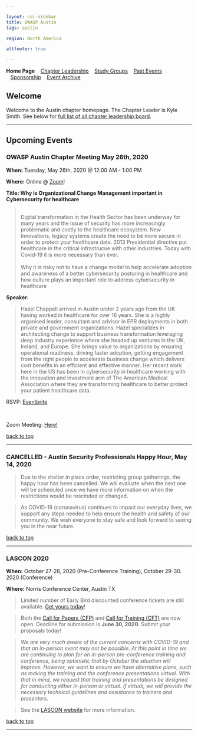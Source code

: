 ```yaml
---

layout: col-sidebar
title: OWASP Austin
tags: austin

region: North America

altfooter: true

---
```

<strong>Home Page</strong>
&nbsp;&nbsp;&nbsp;[Chapter Leadership](leadership.md)
&nbsp;&nbsp;&nbsp;[Study Groups](studygroups.md)
&nbsp;&nbsp;&nbsp;[Past Events](pastevents.md)
&nbsp;&nbsp;&nbsp;[Sponsorship](sponsorship.md)
&nbsp;&nbsp;&nbsp;[Event Archive](pasteventsarchive.md)

Welcome
-------
Welcome to the Austin chapter homepage. The Chapter Leader is Kyle Smith. See below for [full list of all chapter leadership board](leadership.md).

<hr/>

Upcoming Events
---------------
### OWASP Austin Chapter Meeting May 26th, 2020 ###

**When:** Tuesday, May 26th, 2020 @ 12:00 AM - 1:00 PM

**Where:** Online @ <a href="https://zoom.us/j/99042059932">Zoom</a>!

**Title: Why is Organizational Change Management important in Cybersecurity for healthcare** 
<blockquote> 
  <br>
Digital transformation in the Health Sector has been underway for many years and the issue of security has more increasingly problematic and costly to the healthcare ecosystem. New Innovations, legacy systems create the need to be more secure in order to protect your healthcare data.  2013 Presidential directive put healthcare in the critical infrastrucue with other industries. Today with Covid-19 it is more necessary than ever.
    <br><br>
Why it is risky not to have a change model to help accelerate adoption and awareness of a better cybersecurity posturing in healthcare and how culture plays an important role to address cybersecurity in healthcare
</blockquote>

**Speaker:** 
<blockquote>
Hazel Chappell arrived in Austin under 2 years ago  from the UK having worked in healthcare for over 16 years. She is a highly organised leader, consultant and advisor in EPR deployments in both private and government organizations. Hazel specializes in architecting change to support business transformation leveraging deep industry experience where she headed up ventures in the UK, Ireland, and Europe. She brings value to organizations by ensuring operational readiness, driving faster adoption, getting engagement from the right people to accelerate business change which delivers cost benefits in an efficient and effective manner. Her recent work here in the US has been in cybersecurity in healthcare working with the innovation and investment arm of The American Medical Association where they are transforming healthcare to better protect your patient healthcare data.

</blockquote>

<p>
  RSVP: <a href="https://owasp-austin-may2020-chapter-meeting.eventbrite.com">Eventbrite</a>
</p>
<br>
<p>Zoom Meeting: <a href="https://zoom.us/j/99042059932">Here!</a></p>
  
[back to top](#welcome)
<hr>

### CANCELLED - Austin Security Professionals Happy Hour, May 14, 2020 ###

<blockquote>Due to the shelter in place order, restricting group gatherings, the happy hour has been cancelled. We will evaluate when the next one will be scheduled once we have more information on when the restrictions would be rescinded or changed.</blockquote>

<blockquote>As COVID-19 (coronavirus) continues to impact our everyday lives, we support any steps needed to help ensure the health and safety of our community. We wish everyone to stay safe and look forward to seeing you in the near future.</blockquote>


[back to top](#welcome)
<hr>

### LASCON 2020 ###

**When:** October 27-28, 2020 (Pre-Conference Training), October 29-30. 2020 (Conference) 

**Where:** Norris Conference Center, Austin TX

>Limited number of Early Bird discounted conference tickets are still available. <a href="https://lascon.org/tickets/" target="_blank">Get yours today</a>!
  
>Both the <a href="https://lascon.org/cfp/" target="_blank">Call for Papers (CFP)</a> and <a href="https://lascon.org/cft/" target="_blank">Call for Training (CFT)</a> are now open. Deadline for submission is **June 30, 2020**. Submit your proposals today!

> *We are very much aware of the current concerns with COVID-19 and that an in-person event may not be possible. At this point in time we are continuing to plan for an in-person pre-conference training and conference, being optimistic that by October the situation will improve. However, we want to ensure we have alternative plans, such as making the training and the conference presentations virtual. With that in mind, we request that training and presentations be designed for conducting either in-person or virtual. If virtual, we will provide the necessary technical guidelines and assistance to trainers and presenters.*

>See the <a href="https://lascon.org" target="_blank">LASCON website</a> for more information.

[back to top](#welcome)
<hr>

